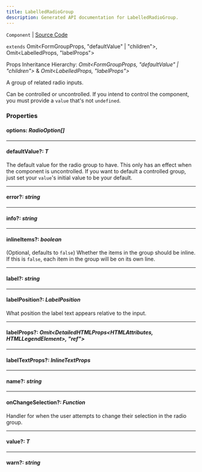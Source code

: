 ```yaml
---
title: LabelledRadioGroup
description: Generated API documentation for LabelledRadioGroup.
---
```


`Component` | [Source Code](https://github.com/mrCamelCode/jtjs-react/blob/0e141e63e22c212c71ce52ba40f0472cc9028516/lib/components/input/groups/LabelledRadioGroup.tsx#L40)

`extends` Omit<FormGroupProps, "defaultValue" | "children">, Omit<LabelledProps, "labelProps">

Props Inheritance Hierarchy: _Omit<FormGroupProps, "defaultValue" | "children">_ & _Omit<LabelledProps, "labelProps">_

A group of related radio inputs.

Can be controlled or uncontrolled. If you intend to control the component, you must provide
a `value` that's not `undefined`.

### Properties

#### options: _RadioOption<T>[]_

---

#### defaultValue?: _T_

The default value for the radio group to have. This only has an effect when the component is uncontrolled. If you
want to default a controlled group, just set your `value`'s initial value to be your default.

---

#### error?: _string_

---

#### info?: _string_

---

#### inlineItems?: _boolean_

(Optional, defaults to `false`) Whether the items in the group should be inline.
If this is `false`, each item in the group will be on its own line.

---

#### label?: _string_

---

#### labelPosition?: _LabelPosition_

What position the label text appears relative to the input.

---

#### labelProps?: _Omit<DetailedHTMLProps<HTMLAttributes<HTMLLegendElement>, HTMLLegendElement>, "ref">_

---

#### labelTextProps?: _InlineTextProps_

---

#### name?: _string_

---

#### onChangeSelection?: _Function_

Handler for when the user attempts to change their selection in the radio group.

---

#### value?: _T_

---

#### warn?: _string_